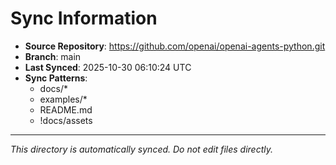 # Sync Information

- **Source Repository**: https://github.com/openai/openai-agents-python.git
- **Branch**: main
- **Last Synced**: 2025-10-30 06:10:24 UTC
- **Sync Patterns**:
  - docs/*
  - examples/*
  - README.md
  - !docs/assets

---
*This directory is automatically synced. Do not edit files directly.*
